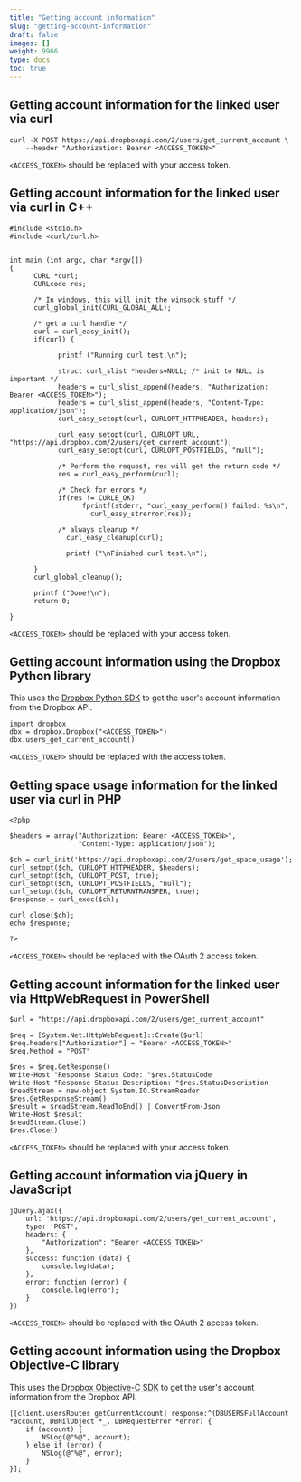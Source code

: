 ```yaml
---
title: "Getting account information"
slug: "getting-account-information"
draft: false
images: []
weight: 9966
type: docs
toc: true
---
```


## Getting account information for the linked user via curl
    curl -X POST https://api.dropboxapi.com/2/users/get_current_account \
        --header "Authorization: Bearer <ACCESS_TOKEN>"

 `<ACCESS_TOKEN>` should be replaced with your access token.


## Getting account information for the linked user via curl in C++
    #include <stdio.h>
    #include <curl/curl.h>
    
    
    int main (int argc, char *argv[])
    {
          CURL *curl;
          CURLcode res;
    
          /* In windows, this will init the winsock stuff */ 
          curl_global_init(CURL_GLOBAL_ALL);
         
          /* get a curl handle */ 
          curl = curl_easy_init();
          if(curl) {
    
                printf ("Running curl test.\n");
    
                struct curl_slist *headers=NULL; /* init to NULL is important */
                headers = curl_slist_append(headers, "Authorization: Bearer <ACCESS_TOKEN>");
                headers = curl_slist_append(headers, "Content-Type: application/json");
                curl_easy_setopt(curl, CURLOPT_HTTPHEADER, headers);
                 
                curl_easy_setopt(curl, CURLOPT_URL, "https://api.dropbox.com/2/users/get_current_account");
                curl_easy_setopt(curl, CURLOPT_POSTFIELDS, "null");
    
                /* Perform the request, res will get the return code */ 
                res = curl_easy_perform(curl);
    
                /* Check for errors */ 
                if(res != CURLE_OK)
                      fprintf(stderr, "curl_easy_perform() failed: %s\n",
                        curl_easy_strerror(res));
    
                /* always cleanup */
                  curl_easy_cleanup(curl);
    
                  printf ("\nFinished curl test.\n");
    
          }
          curl_global_cleanup();
    
          printf ("Done!\n");
          return 0;
    
    }

 `<ACCESS_TOKEN>` should be replaced with your access token.


## Getting account information using the Dropbox Python library
This uses the [Dropbox Python SDK][1] to get the user's account information from the Dropbox API.
 

    import dropbox
    dbx = dropbox.Dropbox("<ACCESS_TOKEN>")
    dbx.users_get_current_account()  
     

`<ACCESS_TOKEN>` should be replaced with the access token.
 
 
 [1]: https://github.com/dropbox/dropbox-sdk-python

## Getting space usage information for the linked user via curl in PHP
    <?php
    
    $headers = array("Authorization: Bearer <ACCESS_TOKEN>",
                     "Content-Type: application/json");
    
    $ch = curl_init('https://api.dropboxapi.com/2/users/get_space_usage');
    curl_setopt($ch, CURLOPT_HTTPHEADER, $headers);
    curl_setopt($ch, CURLOPT_POST, true);
    curl_setopt($ch, CURLOPT_POSTFIELDS, "null");
    curl_setopt($ch, CURLOPT_RETURNTRANSFER, true);
    $response = curl_exec($ch);
    
    curl_close($ch);
    echo $response;
    
    ?>

`<ACCESS_TOKEN>` should be replaced with the OAuth 2 access token.

## Getting account information for the linked user via HttpWebRequest in PowerShell
    $url = "https://api.dropboxapi.com/2/users/get_current_account"
    
    $req = [System.Net.HttpWebRequest]::Create($url)
    $req.headers["Authorization"] = "Bearer <ACCESS_TOKEN>"
    $req.Method = "POST"
    
    $res = $req.GetResponse()
    Write-Host "Response Status Code: "$res.StatusCode
    Write-Host "Response Status Description: "$res.StatusDescription
    $readStream = new-object System.IO.StreamReader $res.GetResponseStream()
    $result = $readStream.ReadToEnd() | ConvertFrom-Json
    Write-Host $result
    $readStream.Close()
    $res.Close()

`<ACCESS_TOKEN>` should be replaced with your access token.


##  Getting account information via jQuery in JavaScript
    jQuery.ajax({
        url: 'https://api.dropboxapi.com/2/users/get_current_account',
        type: 'POST',
        headers: {
            "Authorization": "Bearer <ACCESS_TOKEN>"
        },
        success: function (data) {
            console.log(data);
        },
        error: function (error) {
            console.log(error);
        }
    })

`<ACCESS_TOKEN>` should be replaced with the OAuth 2 access token.


## Getting account information using the Dropbox Objective-C library
This uses the [Dropbox Objective-C SDK][1] to get the user's account information from the Dropbox API.

    [[client.usersRoutes getCurrentAccount] response:^(DBUSERSFullAccount *account, DBNilObject *_, DBRequestError *error) {
        if (account) {
            NSLog(@"%@", account);
        } else if (error) {
            NSLog(@"%@", error);
        }
    }];


 [1]: https://github.com/dropbox/dropbox-sdk-obj-c


